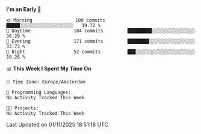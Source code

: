 <!--START_SECTION:waka-->
**I'm an Early 🐤** 

```text
🌞 Morning                100 commits         █████░░░░░░░░░░░░░░░░░░░░   19.72 % 
🌆 Daytime                184 commits         █████████░░░░░░░░░░░░░░░░   36.29 % 
🌃 Evening                171 commits         ████████░░░░░░░░░░░░░░░░░   33.73 % 
🌙 Night                  52 commits          ███░░░░░░░░░░░░░░░░░░░░░░   10.26 % 
```


📊 **This Week I Spent My Time On** 

```text
🕑︎ Time Zone: Europe/Amsterdam

💬 Programming Languages: 
No Activity Tracked This Week

🐱‍💻 Projects: 
No Activity Tracked This Week
```


 Last Updated on 01/11/2025 18:51:18 UTC
<!--END_SECTION:waka-->
